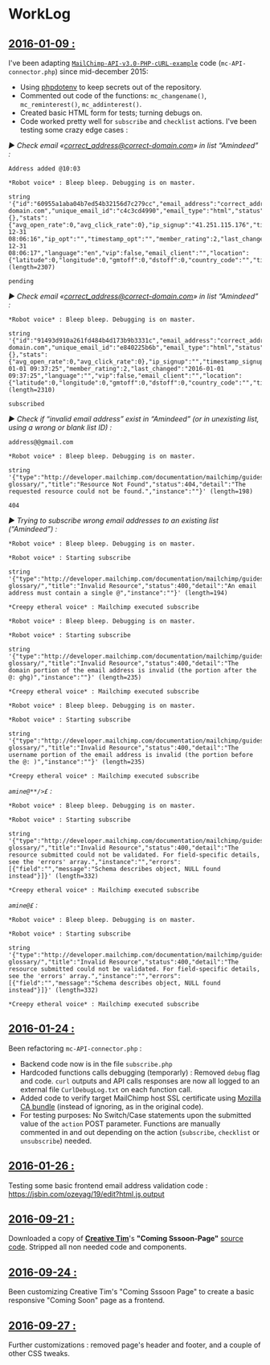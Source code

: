 
# WorkLog

## <u>2016-01-09 :</u>

I've been adapting [`MailChimp-API-v3.0-PHP-cURL-example`](https://github.com/actuallymentor/MailChimp-API-v3.0-PHP-cURL-example) code (`mc-API-connector.php`) since mid-december 2015:
- Using [phpdotenv](https://github.com/vlucas/phpdotenv) to keep secrets out of the repository.
- Commented out code of the functions: `mc_changename()`, `mc_reminterest()`, `mc_addinterest()`.
- Created basic HTML form for tests; turning debugs on.
- Code worked pretty well for `subscribe` and `checklist` actions. I've been testing some crazy edge cases :

_▶ Check email «correct_address@correct-domain.com» in list “Amindeed” :_

```
Address added @10:03

*Robot voice* : Bleep bleep. Debugging is on master.

string '{"id":"60955a1aba04b7ed54b32156d7c279cc","email_address":"correct_address@correct-domain.com","unique_email_id":"c4c3cd4990","email_type":"html","status":"pending","merge_fields":{},"stats":{"avg_open_rate":0,"avg_click_rate":0},"ip_signup":"41.251.115.176","timestamp_signup":"2015-12-31 08:06:16","ip_opt":"","timestamp_opt":"","member_rating":2,"last_changed":"2015-12-31 08:06:17","language":"en","vip":false,"email_client":"","location":{"latitude":0,"longitude":0,"gmtoff":0,"dstoff":0,"country_code":"","timezone":""},'... (length=2307)

pending
```


_▶ Check email «correct_address@correct-domain.com» in list “Amindeed” :_

```
*Robot voice* : Bleep bleep. Debugging is on master.

string '{"id":"91493d910a261fd484b4d173b9b3331c","email_address":"correct_address@correct-domain.com","unique_email_id":"e840225b6b","email_type":"html","status":"subscribed","merge_fields":{},"stats":{"avg_open_rate":0,"avg_click_rate":0},"ip_signup":"","timestamp_signup":"","ip_opt":"41.141.176.31","timestamp_opt":"2016-01-01 09:37:25","member_rating":2,"last_changed":"2016-01-01 09:37:25","language":"","vip":false,"email_client":"","location":{"latitude":0,"longitude":0,"gmtoff":0,"dstoff":0,"country_code":"","timezone":"'... (length=2310)

subscribed
```


_▶ Check if “invalid email address” exist in “Amindeed” (or in unexisting list, using a wrong or blank list ID) :_

```
address@@gmail.com

*Robot voice* : Bleep bleep. Debugging is on master.

string '{"type":"http://developer.mailchimp.com/documentation/mailchimp/guides/error-glossary/","title":"Resource Not Found","status":404,"detail":"The requested resource could not be found.","instance":""}' (length=198)

404
```


_▶ Trying to subscribe wrong email addresses to an existing list (“Amindeed”) :_

```
*Robot voice* : Bleep bleep. Debugging is on master.

*Robot voice* : Starting subscribe

string '{"type":"http://developer.mailchimp.com/documentation/mailchimp/guides/error-glossary/","title":"Invalid Resource","status":400,"detail":"An email address must contain a single @","instance":""}' (length=194)

*Creepy etheral voice* : Mailchimp executed subscribe
```

```
*Robot voice* : Bleep bleep. Debugging is on master.

*Robot voice* : Starting subscribe

string '{"type":"http://developer.mailchimp.com/documentation/mailchimp/guides/error-glossary/","title":"Invalid Resource","status":400,"detail":"The domain portion of the email address is invalid (the portion after the @: ghg)","instance":""}' (length=235)

*Creepy etheral voice* : Mailchimp executed subscribe
```

```
*Robot voice* : Bleep bleep. Debugging is on master.

*Robot voice* : Starting subscribe

string '{"type":"http://developer.mailchimp.com/documentation/mailchimp/guides/error-glossary/","title":"Invalid Resource","status":400,"detail":"The username portion of the email address is invalid (the portion before the @: )","instance":""}' (length=235)

*Creepy etheral voice* : Mailchimp executed subscribe
```

_`amine@**/>£` :_

```
*Robot voice* : Bleep bleep. Debugging is on master.

*Robot voice* : Starting subscribe

string '{"type":"http://developer.mailchimp.com/documentation/mailchimp/guides/error-glossary/","title":"Invalid Resource","status":400,"detail":"The resource submitted could not be validated. For field-specific details, see the 'errors' array.","instance":"","errors":[{"field":"","message":"Schema describes object, NULL found instead"}]}' (length=332)

*Creepy etheral voice* : Mailchimp executed subscribe
```

_`amine@£` :_

```
*Robot voice* : Bleep bleep. Debugging is on master.

*Robot voice* : Starting subscribe

string '{"type":"http://developer.mailchimp.com/documentation/mailchimp/guides/error-glossary/","title":"Invalid Resource","status":400,"detail":"The resource submitted could not be validated. For field-specific details, see the 'errors' array.","instance":"","errors":[{"field":"","message":"Schema describes object, NULL found instead"}]}' (length=332)

*Creepy etheral voice* : Mailchimp executed subscribe
```

## <u>2016-01-24 :</u>

Been refactoring `mc-API-connector.php` :
- Backend code now is in the file `subscribe.php`
- Hardcoded functions calls debugging (temporarly) : Removed `debug` flag and code. `curl` outputs and API calls responses are now all logged to an external file `CurlDebugLog.txt` on each function call.
- Added code to verify target MailChimp host SSL certificate using [Mozilla CA bundle](https://github.com/bagder/ca-bundle) (instead of ignoring, as in the original code).
- For testing purposes: No Switch/Case statements upon the submitted value of the `action` POST parameter. Functions are manually commented in and out depending on the action (`subscribe`, `checklist` or `unsubscribe`) needed.


## <u>2016-01-26 :</u>

Testing some basic frontend email address validation code : https://jsbin.com/ozeyag/19/edit?html,js,output


## <u>2016-09-21 :</u>

Downloaded a copy of **[Creative Tim](http://www.creative-tim.com/product/coming-sssoon-page)**'s **"Coming Sssoon-Page"** [source code](https://github.com/timcreative/coming-sssoon-page). Stripped all non needed code and components.


## <u>2016-09-24 :</u>

Been customizing Creative Tim's "Coming Sssoon Page" to create a basic responsive "Coming Soon" page as a frontend.


## <u>2016-09-27 :</u>

Further customizations : removed page's header and footer, and a couple of other CSS tweaks.
